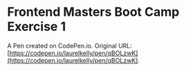 # Frontend Masters Boot Camp Exercise 1

A Pen created on CodePen.io. Original URL: [https://codepen.io/laurelkelly/pen/qBOLzwK](https://codepen.io/laurelkelly/pen/qBOLzwK).


